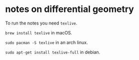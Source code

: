# notes on differential geometry

To run the notes you need `texlive`.

`brew install texlive` in macOS.

`sudo pacman -S texlive` in an arch linux.

`sudo apt-get install texlive-full` in debian.
